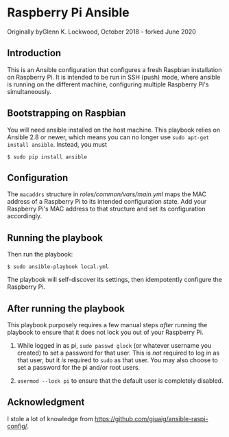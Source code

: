 # Raspberry Pi Ansible

Originally byGlenn K. Lockwood, October 2018 - forked June 2020

## Introduction

This is an Ansible configuration that configures a fresh Raspbian installation
on Raspberry Pi. It is intended to be run in SSH (push) mode, where ansible
is running on the different machine, configuring multiple Raspberry Pi's simultaneously.

## Bootstrapping on Raspbian

You will need ansible installed on the host machine. This
playbook relies on Ansible 2.8 or newer, which means you can no longer use
`sudo apt-get install ansible`.  Instead, you must

    $ sudo pip install ansible

## Configuration

The `macaddrs` structure in _roles/common/vars/main.yml_ maps the MAC address of
a Raspberry Pi to its intended configuration state.  Add your Raspberry Pi's MAC
address to that structure and set its configuration accordingly.

## Running the playbook

Then run the playbook:

    $ sudo ansible-playbook local.yml 

The playbook will self-discover its settings, then idempotently configure the
Raspberry Pi.

## After running the playbook

This playbook purposely requires a few manual steps _after_ running the playbook
to ensure that it does not lock you out of your Raspberry Pi.

1. While logged in as pi, `sudo passwd glock` (or whatever username you created)
   to set a password for that user.  This is _not_ required to log in as that
   user, but it _is_ required to `sudo` as that user.  You may also choose to
   set a password for the pi and/or root users.

2. `usermod --lock pi` to ensure that the default user is completely disabled.

## Acknowledgment

I stole a lot of knowledge from https://github.com/giuaig/ansible-raspi-config/.
